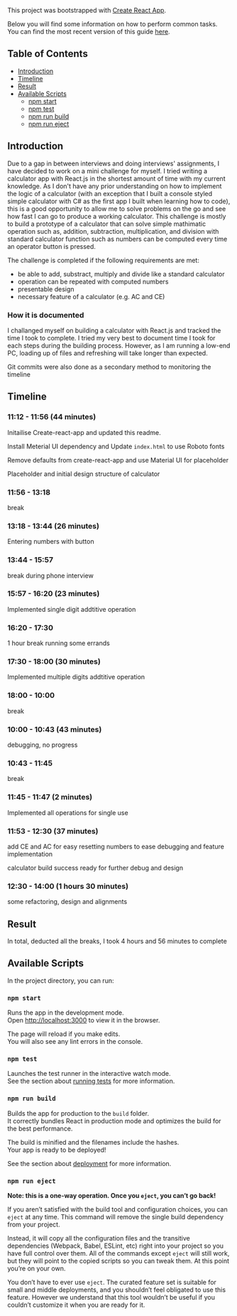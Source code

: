 This project was bootstrapped with [Create React App](https://github.com/facebook/create-react-app).

Below you will find some information on how to perform common tasks.<br>
You can find the most recent version of this guide [here](https://github.com/facebook/create-react-app/blob/master/packages/react-scripts/template/README.md).

## Table of Contents

- [Introduction](#introduction)
- [Timeline](#timeline)
- [Result](#result)
- [Available Scripts](#available-scripts)
  - [npm start](#npm-start)
  - [npm test](#npm-test)
  - [npm run build](#npm-run-build)
  - [npm run eject](#npm-run-eject)

## Introduction

Due to a gap in between interviews and doing interviews' assignments, I have decided to work on a mini challenge for myself. I tried writing a calculator app with React.js in the shortest amount of time with my current knowledge. As I don't have any prior understanding on how to implement the logic of a calculator (with an exception that I built a console styled simple calculator with C# as the first app I built when learning how to code), this is a good opportunity to allow me to solve problems on the go and see how fast I can go to produce a working calculator. This challenge is mostly to build a prototype of a calculator that can solve simple mathimatic operation such as, addition, subtraction, multiplication, and division with standard calculator function such as numbers can be computed every time an operator button is pressed.

The challenge is completed if the following requirements are met:
- be able to add, substract, multiply and divide like a standard calculator
- operation can be repeated with computed numbers
- presentable design
- necessary feature of a calculator (e.g. AC and CE)

### How it is documented

I challanged myself on building a calculator with React.js and tracked the time I took to complete. I tried my very best to document time I took for each steps during the building process. However, as I am running a low-end PC, loading up of files and refreshing will take longer than expected.

Git commits were also done as a secondary method to monitoring the timeline

## Timeline

### 11:12 - 11:56 (44 minutes)

Initailise Create-react-app and updated this readme.

Install Meterial UI dependency and Update `index.html` to use Roboto fonts

Remove defaults from create-react-app and use Material UI for placeholder

Placeholder and initial design structure of calculator

### 11:56 - 13:18

break

### 13:18 - 13:44 (26 minutes)

Entering numbers with button

### 13:44 - 15:57

break during phone interview

### 15:57 - 16:20 (23 minutes)

Implemented single digit addtitive operation

### 16:20 - 17:30 

1 hour break running some errands

### 17:30 - 18:00 (30 minutes)

Implemented multiple digits addtitive operation

### 18:00 - 10:00

break

### 10:00 - 10:43 (43 minutes)

debugging, no progress

### 10:43 - 11:45

break

### 11:45 - 11:47 (2 minutes)

Implemented all operations for single use

### 11:53 - 12:30 (37 minutes)

add CE and AC for easy resetting numbers to ease debugging and feature implementation

calculator build success ready for further debug and design

### 12:30 - 14:00 (1 hours 30 minutes)

some refactoring, design and alignments 

## Result

In total, deducted all the breaks, I took 4 hours and 56 minutes to complete

## Available Scripts

In the project directory, you can run:

### `npm start`

Runs the app in the development mode.<br>
Open [http://localhost:3000](http://localhost:3000) to view it in the browser.

The page will reload if you make edits.<br>
You will also see any lint errors in the console.

### `npm test`

Launches the test runner in the interactive watch mode.<br>
See the section about [running tests](#running-tests) for more information.

### `npm run build`

Builds the app for production to the `build` folder.<br>
It correctly bundles React in production mode and optimizes the build for the best performance.

The build is minified and the filenames include the hashes.<br>
Your app is ready to be deployed!

See the section about [deployment](#deployment) for more information.

### `npm run eject`

**Note: this is a one-way operation. Once you `eject`, you can’t go back!**

If you aren’t satisfied with the build tool and configuration choices, you can `eject` at any time. This command will remove the single build dependency from your project.

Instead, it will copy all the configuration files and the transitive dependencies (Webpack, Babel, ESLint, etc) right into your project so you have full control over them. All of the commands except `eject` will still work, but they will point to the copied scripts so you can tweak them. At this point you’re on your own.

You don’t have to ever use `eject`. The curated feature set is suitable for small and middle deployments, and you shouldn’t feel obligated to use this feature. However we understand that this tool wouldn’t be useful if you couldn’t customize it when you are ready for it.
